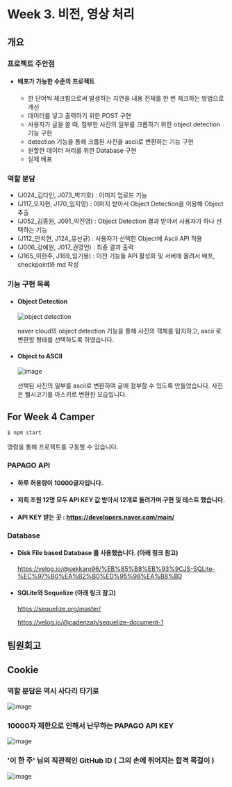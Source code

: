 # Week 3. 비전, 영상 처리

## 개요 

### 프로젝트 주안점

- #### 배포가 가능한 수준의 프로젝트

  - 한 단어씩 체크함으로써 발생하는 지연을 내용 전체를 한 번 체크하는 방법으로 개선
  - 데이터를 넣고 출력하기 위한 POST 구현
  - 사용자가 글을 쓸 때, 첨부한 사진의 일부를 크롭하기 위한 object detection 기능 구현
  - detection 기능을 통해 크롭된 사진을 ascii로 변환하는 기능 구현
  - 원할한 데이터 처리를 위한 Database 구현
  - 실제 배포 



### 역할 분담

- (J024_김다인, J073_박기호) : 이미지 업로드 기능
- (J117_오지현, J170_임지영) : 이미지 받아서 Object Detection을 이용해 Object 추출
- (J052_김종원, J091_박진영) : Object Detection 결과 받아서 사용자가 하나 선택하는 기능
- (J112_안치현, J124_유선규) : 사용자가 선택한 Object에 Ascii API 적용
- (J006_강예원, J017_권영언) : 최종 결과 출력
- (J165_이한주, J169_임기봉) : 이전 기능들 API 활성화 및 서버에 올려서 배포, checkpoint와 md 작성



### 기능 구현 목록

  - #### Object Detection

    ![object detection](https://user-images.githubusercontent.com/45934061/90335288-f141b280-e00e-11ea-96fa-30d39b548368.png)

    naver cloud의 object detection 기능을 통해 사진의 객체를 탐지하고, ascii 로 변환할 형태를 선택하도록 하였습니다.

    

  - #### Object to ASCII

    ![image](https://user-images.githubusercontent.com/45934061/90335482-4e8a3380-e010-11ea-9014-4040790c74d6.png)

    선택된 사진의 일부를 ascii로 변환하여 글에 첨부할 수 있도록 만들었습니다. 사진은 웰시코기를 아스키로 변환한 모습입니다. 




## For Week 4 Camper

```bash
$ npm start
```

명령을 통해 프로젝트를 구동할 수 있습니다.



### PAPAGO API

- #### 하루 허용량이 10000글자입니다.
- #### 저희 조원 12명 모두 API KEY 값 받아서 12개로 돌려가며 구현 및 테스트 했습니다.
- #### API KEY 받는 곳 : https://developers.naver.com/main/

### Database

- #### Disk File based Database 를 사용했습니다. (아래 링크 참고)

  https://velog.io/@sekkaro96/%EB%85%B8%EB%93%9CJS-SQLite-%EC%97%B0%EA%B2%B0%ED%95%98%EA%B8%B0

- #### SQLite와 Sequelize (아래 링크 참고)

  https://sequelize.org/master/

  https://velog.io/@cadenzah/sequelize-document-1



## 팀원회고







## Cookie

### 역할 분담은 역시 사다리 타기로
![image](https://user-images.githubusercontent.com/23556120/90267802-0395e200-de91-11ea-8e16-b4c78486d4c1.png)

### 10000자 제한으로 인해서 난무하는 PAPAGO API KEY
![image](https://user-images.githubusercontent.com/23556120/90268272-b9f9c700-de91-11ea-8dc5-3782a770ce0a.png)

### '이 한 주' 님의 직관적인 GitHub ID ( 그의 손에 쥐어지는 합격 목걸이 )
![image](https://user-images.githubusercontent.com/23556120/90268858-a6029500-de92-11ea-8cc6-7e0590be6424.png)